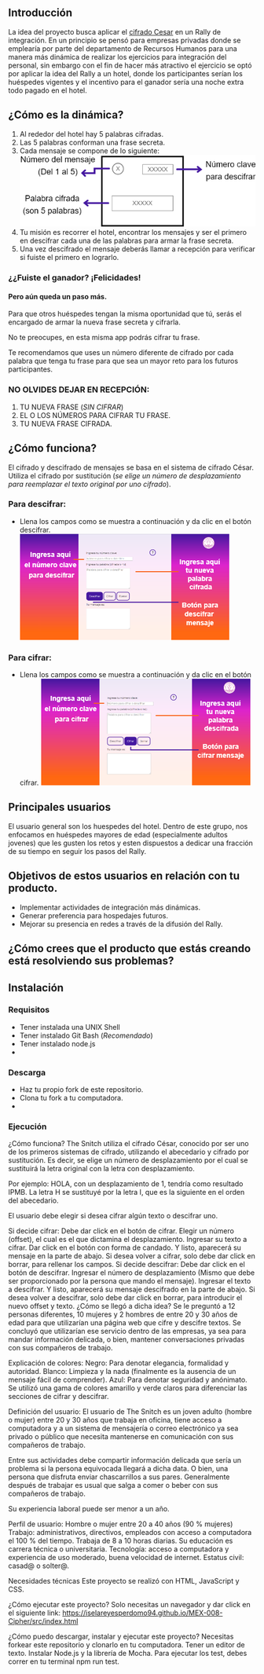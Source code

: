 ## Introducción

La idea del proyecto busca aplicar el [cifrado Cesar](https://en.wikipedia.org/wiki/Caesar_cipher) en un Rally de integración. En un principio se pensó para empresas privadas donde se emplearía por parte del departamento de Recursos Humanos para una manera más dinámica de realizar los ejercicios para integración del personal, sin embargo con el fin de hacer más atractivo el ejercicio se optó por aplicar la idea del Rally a un hotel, donde los participantes serían los huéspedes vigentes y el incentivo para el ganador sería una noche extra todo pagado en el hotel.

## ¿Cómo es la dinámica?
1. Al rededor del hotel hay 5 palabras cifradas.
2. Las 5 palabras conforman una frase secreta.
3. Cada mensaje se compone de lo siguiente:
![Componentes-del-mensaje](https://github.com/SolGee/MEX-008-Cipher/blob/master/src/how-to.png)
4. Tu misión es recorrer el hotel, encontrar los mensajes y ser el primero en descifrar cada una de las palabras para armar la frase secreta.
5. Una vez descifrado el mensaje deberás llamar a recepción para verificar si fuiste el primero en lograrlo.

### ¿¿Fuiste el ganador? ¡Felicidades!
#### Pero aún queda un paso más.

Para que otros huéspedes tengan la misma oportunidad que tú, serás el encargado de armar la nueva frase secreta y cifrarla.

No te preocupes, en esta misma app podrás cifrar tu frase.

Te recomendamos que uses un número diferente de cifrado por cada palabra que tenga tu frase para que sea un mayor reto para los futuros participantes.

### NO OLVIDES DEJAR EN RECEPCIÓN:
1. TU NUEVA FRASE (_SIN CIFRAR_)
2. EL O LOS NÚMEROS PARA CIFRAR TU FRASE.
3. TU NUEVA FRASE CIFRADA.

## ¿Cómo funciona?
El cifrado y descifrado de mensajes se basa en el sistema de cifrado César. Utiliza el cifrado por sustitución (_se elige un número de desplazamiento para reemplazar el texto original por uno cifrado_).

### Para descifrar:
* Llena los campos como se muestra a continuación y da clic en el botón descifrar.
![Descifrar](https://github.com/SolGee/MEX-008-Cipher/blob/master/src/descifrar.png)

### Para cifrar:
* Llena los campos como se muestra a continuación y da clic en el botón cifrar.
![Cifrar](https://github.com/SolGee/MEX-008-Cipher/blob/master/src/cifrar.png)



## Principales usuarios

El usuario general son los huespedes del hotel. Dentro de este grupo, nos enfocamos en huéspedes mayores de edad (especialmente adultos jovenes) que les gusten los retos y esten dispuestos a dedicar una fracción de su tiempo en seguir los pasos del Rally.

## Objetivos de estos usuarios en relación con tu producto.

* Implementar actividades de integración más dinámicas.
* Generar preferencia para hospedajes futuros.
* Mejorar su presencia en redes a través de la difusión del Rally.

## ¿Cómo crees que el producto que estás creando está resolviendo sus problemas?


## Instalación

### Requisitos

* Tener instalada una UNIX Shell
* Tener instalado Git Bash (_Recomendado_)
* Tener instalado node.js
* 
 
### Descarga

* Haz tu propio fork de este repositorio.
* Clona tu fork a tu computadora.
* 

### Ejecución







¿Cómo funciona?
The Snitch utiliza el cifrado César, conocido por ser uno de los primeros sistemas de cifrado, utilizando el abecedario y cifrado por sustitución. Es decir, se elige un número de desplazamiento por el cual se sustituirá la letra original con la letra con desplazamiento.

Por ejemplo: HOLA, con un desplazamiento de 1, tendría como resultado IPMB. La letra H se sustituyé por la letra I, que es la siguiente en el orden del abecedario.

El usuario debe elegir si desea cifrar algún texto o descifrar uno.

Si decide cifrar:
Debe dar click en el botón de cifrar.
Elegir un número (offset), el cual es el que dictamina el desplazamiento.
Ingresar su texto a cifrar.
Dar click en el botón con forma de candado.
Y listo, aparecerá su mensaje en la parte de abajo.
Si desea volver a cifrar, solo debe dar click en borrar, para rellenar los campos.
Si decide descifrar:
Debe dar click en el botón de descifrar.
Ingresar el número de desplazamiento (Mismo que debe ser proporcionado por la persona que mando el mensaje).
Ingresar el texto a descifrar.
Y listo, aparecerá su mensaje descifrado en la parte de abajo.
Si desea volver a descifrar, solo debe dar click en borrar, para introducir el nuevo offset y texto.
¿Cómo se llegó a dicha idea?
Se le preguntó a 12 personas diferentes, 10 mujeres y 2 hombres de entre 20 y 30 años de edad para que utilizarían una página web que cifre y descifre textos. Se concluyó que utilizarían ese servicio dentro de las empresas, ya sea para mandar información delicada, o bien, mantener conversaciones privadas con sus compañeros de trabajo.

Explicación de colores:
Negro: Para denotar elegancia, formalidad y autoridad. Blanco: Limpieza y la nada (finalmente es la ausencia de un mensaje fácil de comprender). Azul: Para denotar seguridad y anónimato. Se utilizó una gama de colores amarillo y verde claros para diferenciar las secciones de cifrar y descifrar.

Definición del usuario:
El usuario de The Snitch es un joven adulto (hombre o mujer) entre 20 y 30 años que trabaja en oficina, tiene acceso a computadora y a un sistema de mensajería o correo electrónico ya sea privado o público que necesita mantenerse en comunicación con sus compañeros de trabajo.

Entre sus actividades debe compartir información delicada que sería un problema si la persona equivocada llegará a dicha data. O bien, una persona que disfruta enviar chascarrillos a sus pares. Generalmente después de trabajar es usual que salga a comer o beber con sus compañeros de trabajo.

Su experiencia laboral puede ser menor a un año.

Perfil de usuario:
Hombre o mujer entre 20 a 40 años (90 % mujeres) Trabajo: administrativos, directivos, empleados con acceso a computadora el 100 % del tiempo. Trabaja de 8 a 10 horas diarias. Su educación es carrera técnica o universitaria. Tecnología: acceso a computadora y experiencia de uso moderado, buena velocidad de internet. Estatus civil: casad@ o solter@.

Necesidades técnicas
Este proyecto se realizó con HTML, JavaScript y CSS.

¿Cómo ejecutar este proyecto?
Solo necesitas un navegador y dar click en el siguiente link: https://iselareyesperdomo94.github.io/MEX-008-Cipher/src/index.html

¿Cómo puedo descargar, instalar y ejecutar este proyecto?
Necesitas forkear este repositorio y clonarlo en tu computadora.
Tener un editor de texto.
Instalar Node.js y la librería de Mocha.
Para ejecutar los test, debes correr en tu terminal npm run test.